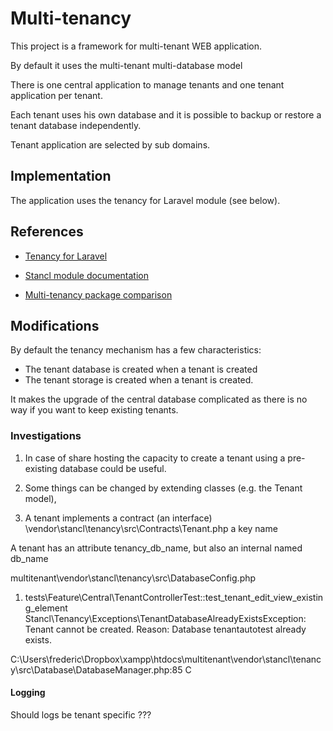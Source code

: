 # Multi-tenancy

This project is a framework for multi-tenant WEB application.

By default it uses the multi-tenant multi-database model

There is one central application to manage tenants and one tenant application per tenant.

Each tenant uses his own database and it is possible to backup or restore a tenant database independently.

Tenant application are selected by sub domains.

## Implementation

The application uses the tenancy for Laravel module (see below).

## References

* [Tenancy for Laravel](https://tenancyforlaravel.com/)

* [Stancl module documentation](https://github.com/stancl/tenancy-docs)

* [Multi-tenancy package comparison](https://tenancyforlaravel.com/docs/v3/package-comparison/)

## Modifications

By default the tenancy mechanism has a few characteristics:

* The tenant database is created when a tenant is created
* The tenant storage is created when a tenant is created.

It makes the upgrade of the central database complicated as there is no way if you want to keep existing tenants.

### Investigations

1. In case of share hosting the capacity to create a tenant using a pre-existing database could be useful.
1. Some things can be changed by extending classes (e.g. the Tenant model),

1. A tenant implements a contract (an interface)
    \vendor\stancl\tenancy\src\Contracts\Tenant.php
        a key name
        
A tenant has an attribute tenancy_db_name, but also an internal named db_name

multitenant\vendor\stancl\tenancy\src\DatabaseConfig.php

1) tests\Feature\Central\TenantControllerTest::test_tenant_edit_view_existing_element
Stancl\Tenancy\Exceptions\TenantDatabaseAlreadyExistsException: Tenant cannot be created. Reason: Database tenantautotest already exists.

C:\Users\frederic\Dropbox\xampp\htdocs\multitenant\vendor\stancl\tenancy\src\Database\DatabaseManager.php:85
C


#### Logging

Should logs be tenant specific ???
